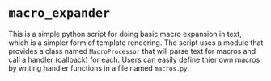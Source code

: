 # `macro_expander`

This is a simple python script for doing basic macro expansion in text, which is a simpler form of template rendering. The script uses a module
that provides a class named `MacroProcessor` that will parse text for macros and call a handler (callback) for each. Users can easily define thier
own macros by writing handler functions in a file named `macros.py`.
